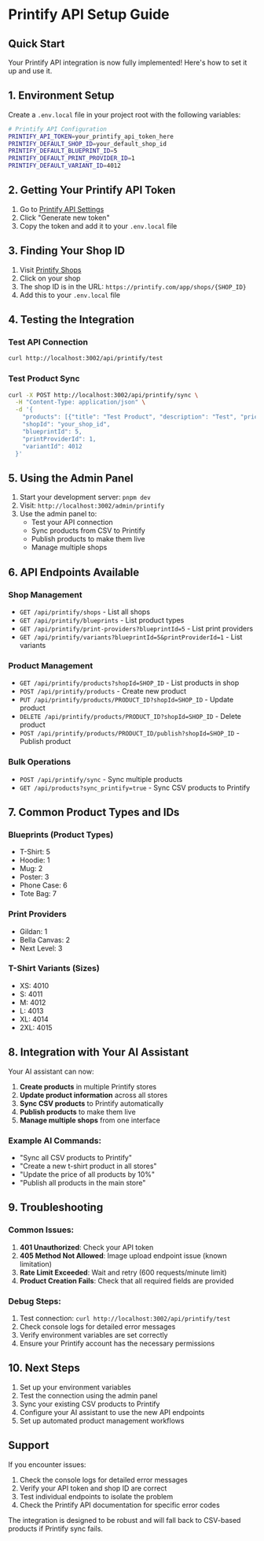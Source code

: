 # Printify API Setup Guide

## Quick Start

Your Printify API integration is now fully implemented! Here's how to set it up and use it.

## 1. Environment Setup

Create a `.env.local` file in your project root with the following variables:

```bash
# Printify API Configuration
PRINTIFY_API_TOKEN=your_printify_api_token_here
PRINTIFY_DEFAULT_SHOP_ID=your_default_shop_id
PRINTIFY_DEFAULT_BLUEPRINT_ID=5
PRINTIFY_DEFAULT_PRINT_PROVIDER_ID=1
PRINTIFY_DEFAULT_VARIANT_ID=4012
```

## 2. Getting Your Printify API Token

1. Go to [Printify API Settings](https://printify.com/app/api)
2. Click "Generate new token"
3. Copy the token and add it to your `.env.local` file

## 3. Finding Your Shop ID

1. Visit [Printify Shops](https://printify.com/app/shops)
2. Click on your shop
3. The shop ID is in the URL: `https://printify.com/app/shops/{SHOP_ID}`
4. Add this to your `.env.local` file

## 4. Testing the Integration

### Test API Connection
```bash
curl http://localhost:3002/api/printify/test
```

### Test Product Sync
```bash
curl -X POST http://localhost:3002/api/printify/sync \
  -H "Content-Type: application/json" \
  -d '{
    "products": [{"title": "Test Product", "description": "Test", "price": 25.00, "images": [{"id": "1", "url": "https://example.com/image.jpg"}]}],
    "shopId": "your_shop_id",
    "blueprintId": 5,
    "printProviderId": 1,
    "variantId": 4012
  }'
```

## 5. Using the Admin Panel

1. Start your development server: `pnpm dev`
2. Visit: `http://localhost:3002/admin/printify`
3. Use the admin panel to:
   - Test your API connection
   - Sync products from CSV to Printify
   - Publish products to make them live
   - Manage multiple shops

## 6. API Endpoints Available

### Shop Management
- `GET /api/printify/shops` - List all shops
- `GET /api/printify/blueprints` - List product types
- `GET /api/printify/print-providers?blueprintId=5` - List print providers
- `GET /api/printify/variants?blueprintId=5&printProviderId=1` - List variants

### Product Management
- `GET /api/printify/products?shopId=SHOP_ID` - List products in shop
- `POST /api/printify/products` - Create new product
- `PUT /api/printify/products/PRODUCT_ID?shopId=SHOP_ID` - Update product
- `DELETE /api/printify/products/PRODUCT_ID?shopId=SHOP_ID` - Delete product
- `POST /api/printify/products/PRODUCT_ID/publish?shopId=SHOP_ID` - Publish product

### Bulk Operations
- `POST /api/printify/sync` - Sync multiple products
- `GET /api/products?sync_printify=true` - Sync CSV products to Printify

## 7. Common Product Types and IDs

### Blueprints (Product Types)
- T-Shirt: 5
- Hoodie: 1
- Mug: 2
- Poster: 3
- Phone Case: 6
- Tote Bag: 7

### Print Providers
- Gildan: 1
- Bella Canvas: 2
- Next Level: 3

### T-Shirt Variants (Sizes)
- XS: 4010
- S: 4011
- M: 4012
- L: 4013
- XL: 4014
- 2XL: 4015

## 8. Integration with Your AI Assistant

Your AI assistant can now:

1. **Create products** in multiple Printify stores
2. **Update product information** across all stores
3. **Sync CSV products** to Printify automatically
4. **Publish products** to make them live
5. **Manage multiple shops** from one interface

### Example AI Commands:
- "Sync all CSV products to Printify"
- "Create a new t-shirt product in all stores"
- "Update the price of all products by 10%"
- "Publish all products in the main store"

## 9. Troubleshooting

### Common Issues:

1. **401 Unauthorized**: Check your API token
2. **405 Method Not Allowed**: Image upload endpoint issue (known limitation)
3. **Rate Limit Exceeded**: Wait and retry (600 requests/minute limit)
4. **Product Creation Fails**: Check that all required fields are provided

### Debug Steps:
1. Test connection: `curl http://localhost:3002/api/printify/test`
2. Check console logs for detailed error messages
3. Verify environment variables are set correctly
4. Ensure your Printify account has the necessary permissions

## 10. Next Steps

1. Set up your environment variables
2. Test the connection using the admin panel
3. Sync your existing CSV products to Printify
4. Configure your AI assistant to use the new API endpoints
5. Set up automated product management workflows

## Support

If you encounter issues:
1. Check the console logs for detailed error messages
2. Verify your API token and shop ID are correct
3. Test individual endpoints to isolate the problem
4. Check the Printify API documentation for specific error codes

The integration is designed to be robust and will fall back to CSV-based products if Printify sync fails.
